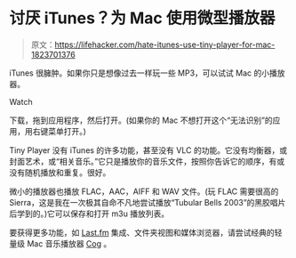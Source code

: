 # 讨厌 iTunes？为 Mac 使用微型播放器

> 原文：<https://lifehacker.com/hate-itunes-use-tiny-player-for-mac-1823701376>

iTunes 很臃肿。如果你只是想像过去一样玩一些 MP3，可以试试 Mac 的小播放器。

Watch

下载，拖到应用程序，然后打开。(如果你的 Mac 不想打开这个“无法识别”的应用，用右键菜单打开。)

Tiny Player 没有 iTunes 的许多功能，甚至没有 VLC 的功能。它没有均衡器，或封面艺术，或“相关音乐。”它只是播放你的音乐文件，按照你告诉它的顺序，有或没有随机播放和重复。很好。

微小的播放器也播放 FLAC，AAC，AIFF 和 WAV 文件。(玩 FLAC 需要很高的 Sierra，这是我在一次极其自命不凡地尝试播放“Tubular Bells 2003”的黑胶唱片后学到的。)它可以保存和打开 m3u 播放列表。

要获得更多功能，如 [Last.fm](http://Last.fm) 集成、文件夹视图和媒体浏览器，请尝试经典的轻量级 Mac 音乐播放器 [Cog](https://kode54.net/cog/) 。